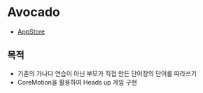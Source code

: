 # Avocado 
- [AppStore](https://itunes.apple.com/us/app/avocado/id1370443662?mt=8)

## 목적
- 기존의 가나다 연습이 아닌 부모가 직접 만든 단어장의 단어를 따라쓰기
- CoreMotion을 활용하여 Heads up 게임 구현
